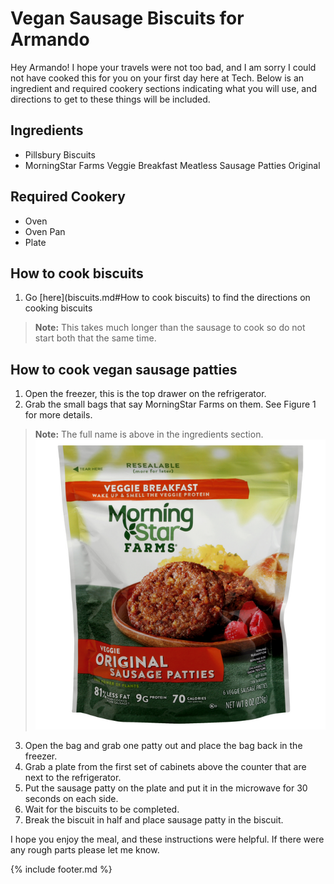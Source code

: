 # Vegan Sausage Biscuits for Armando

Hey Armando! I hope your travels were not too bad, and I am sorry I
could not have cooked this for you on your first day here at Tech. Below
is an ingredient and required cookery sections indicating what you will
use, and directions to get to these things will be included.

## Ingredients

-   Pillsbury Biscuits
-   MorningStar Farms Veggie Breakfast Meatless Sausage Patties Original

## Required Cookery

-   Oven
-   Oven Pan
-   Plate

## How to cook biscuits

1.  Go [here](biscuits.md#How to cook biscuits) to find the directions on cooking biscuits 
> **Note:** This takes much longer than the sausage to cook so do not start both that the same time.

## How to cook vegan sausage patties

1.  Open the freezer, this is the top drawer on the refrigerator.
2.  Grab the small bags that say MorningStar Farms on them.  See Figure 1 for more details.
> **Note:** The full name is above in the ingredients section.
	![](images/media/morning_star.png)
3.  Open the bag and grab one patty out and place the bag back in the freezer.
4.  Grab a plate from the first set of cabinets above the counter that are next to the refrigerator.
5.  Put the sausage patty on the plate and put it in the microwave for 30 seconds on each side.
6.  Wait for the biscuits to be completed.
7.  Break the biscuit in half and place sausage patty in the biscuit.

I hope you enjoy the meal, and these instructions were helpful. If there were any rough parts please let me know.

{% include footer.md %}
